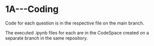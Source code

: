 # 1A---Coding

Code for each question is in the respective file on the main branch.

The executed .ipynb files for each are in the CodeSpace created on a separate branch in the same repository.
